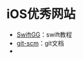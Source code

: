 # iOS优秀网站

* [SwiftGG](https://swiftgg.gitbook.io/swift/)：swift教程
* [git-scm](https://git-scm.com/book/zh/v2)：git文档
*
